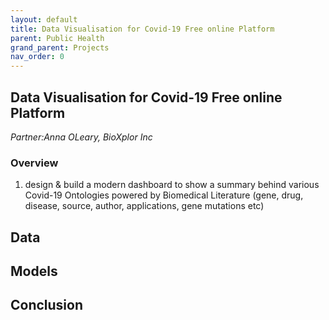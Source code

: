 ```yaml
---
layout: default
title: Data Visualisation for Covid-19 Free online Platform
parent: Public Health
grand_parent: Projects 
nav_order: 0
---
```



## Data Visualisation for Covid-19 Free online Platform
*Partner:Anna OLeary, BioXplor Inc*

### Overview

1) design & build a modern dashboard to show a summary behind various Covid-19 Ontologies powered by Biomedical Literature (gene, drug, disease, source, author, applications, gene mutations etc)

## Data

## Models

## Conclusion


```python

```